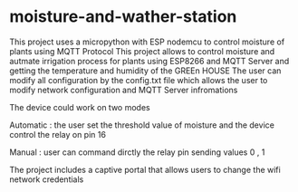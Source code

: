 # moisture-and-wather-station
This project uses a micropython with ESP nodemcu  to control moisture of plants using MQTT Protocol 
This project allows to control moisture and autmate irrigation process for plants using ESP8266 and MQTT Server and getting the temperature and humidity of the GREEn HOUSE 
The user can modify all configuration by the config.txt file which allows the user to modify network configuration and MQTT Server infromations 

The device could work on two modes 


Automatic : the user set the threshold value of moisture and the device control the relay on pin 16 


Manual : user can command dirctly the relay pin sending values 0 , 1 

The project includes a captive portal that allows users to change the wifi network credentials 
